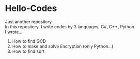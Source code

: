 # Hello-Codes
Just another repository\
In this repository, I write codes by 3 languages, C#, C++, Python.\
I wrote...
1. How to find GCD
2. How to make and solve Encryption (only Python...)
3. How to find sqrt
